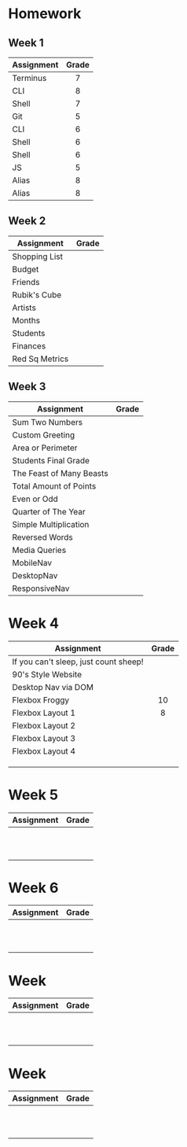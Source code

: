# Homework
## Week 1 

| Assignment | Grade |         
|------------|:-----:| 
|Terminus    | 7 |
|CLI         | 8 |
|Shell       | 7 |  
|Git         | 5 |    
| CLI        | 6 |
| Shell      | 6 |
| Shell      | 6 | 
| JS         | 5 |     
| Alias      | 8 | 
| Alias      | 8 |


## Week 2 

|  Assignment  | Grade |
|--------------|:-----:| 
| Shopping List    |   |
| Budget           |   |
| Friends          |   |
| Rubik's Cube     |   |
| Artists          |   | 
| Months           |   |
| Students         |   |
| Finances         |   |
| Red Sq Metrics   |   |


## Week 3

|          Assignment          | Grade |
|------------------------------|:-----:| 
| Sum Two Numbers              |   |
| Custom Greeting              |   |
| Area or Perimeter            |   |
| Students Final Grade         |   |
| The Feast of Many Beasts     |   | 
| Total Amount of Points       |   |
| Even or Odd                  |   |
| Quarter of The Year          |   |
| Simple Multiplication        |   |
| Reversed Words               |   |
| Media Queries                |   |
| MobileNav                    |   |
| DesktopNav                   |   |
| ResponsiveNav                |   |


# Week 4

|   Assignment   | Grade |         
|----------------|:-----:| 
|  If you can't sleep, just count sheep!      |  |
|  90's Style Website      |  |
|  Desktop Nav via DOM      |  |
|  Flexbox Froggy      | 10 |
|  Flexbox Layout 1      | 8 |
|  Flexbox Layout 2      |  |
|  Flexbox Layout 3      |  |
|  Flexbox Layout 4      |  |
|        |  |
|        |  |
|        |  |


# Week 5

|   Assignment   | Grade |         
|----------------|:-----:| 
|        |  |
|        |  |
|        |  |
|        |  |
|        |  |
|        |  |
|        |  |
|        |  |
|        |  |
|        |  |
|        |  |


# Week 6

|   Assignment   | Grade |         
|----------------|:-----:| 
|        |  |
|        |  |
|        |  |
|        |  |
|        |  |
|        |  |
|        |  |
|        |  |
|        |  |
|        |  |
|        |  |


# Week 

|   Assignment   | Grade |         
|----------------|:-----:| 
|        |  |
|        |  |
|        |  |
|        |  |
|        |  |
|        |  |
|        |  |
|        |  |
|        |  |
|        |  |
|        |  |


# Week 

|   Assignment   | Grade |         
|----------------|:-----:| 
|        |  |
|        |  |
|        |  |
|        |  |
|        |  |
|        |  |
|        |  |
|        |  |
|        |  |
|        |  |
|        |  |